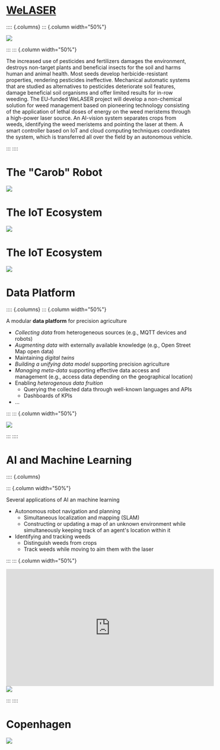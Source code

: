 # [WeLASER](https://cordis.europa.eu/project/id/101000256)

:::: {.columns}
::: {.column width="50%"}

![](./img/welaser/overview.png)

:::
::: {.column width="50%"}

The increased use of pesticides and fertilizers damages the environment, destroys non-target plants and beneficial insects for the soil and harms human and animal health. Most seeds develop herbicide-resistant properties, rendering pesticides ineffective. Mechanical automatic systems that are studied as alternatives to pesticides deteriorate soil features, damage beneficial soil organisms and offer limited results for in-row weeding. The EU-funded WeLASER project will develop a non-chemical solution for weed management based on pioneering technology consisting of the application of lethal doses of energy on the weed meristems through a high-power laser source. An AI-vision system separates crops from weeds, identifying the weed meristems and pointing the laser at them. A smart controller based on IoT and cloud computing techniques coordinates the system, which is transferred all over the field by an autonomous vehicle.

:::
::::

# The "Carob" Robot

<img src="./img/welaser/carob.png" class="center-img">

# The IoT Ecosystem

<img src="./img/welaser/iot.png" class="center-img">

# The IoT Ecosystem

<img src="./img/welaser/iot2.png" class="center-img">

# Data Platform

:::: {.columns}
::: {.column width="50%"}

A modular **data platform** for precision agriculture

- *Collecting data* from heterogeneous sources (e.g., MQTT devices and robots)
- *Augmenting data* with externally available knowledge (e.g., Open Street Map open data)
- Maintaining *digital twins*
- *Building a unifying data model* supporting precision agriculture
- *Managing meta-data* supporting effective data access and management (e.g., access data depending on the geographical location)
- Enabling *heterogenous data fruition*
    - Querying the collected data through well-known languages and APIs
    - Dashboards of KPIs
- ...

:::
::: {.column width="50%"}

![](./img/welaser/dp.png)

:::
::::

# AI and Machine Learning

:::: {.columns}

::: {.column width="50%"}

Several applications of AI an machine learning

- Autonomous robot navigation and planning
    - Simultaneous localization and mapping (SLAM)
    - Constructing or updating a map of an unknown environment while simultaneously keeping track of an agent's location within it
- Identifying and tracking weeds
    - Distinguish weeds from crops
    - Track weeds while moving to aim them with the laser

:::
::: {.column width="50%"}

<iframe width="560" height="315" src="https://www.youtube-nocookie.com/embed/zyl3KP8lHD4?si=ghjWTI0uT-2lk7pE" title="YouTube video player" frameborder="0" allow="accelerometer; autoplay; clipboard-write; encrypted-media; gyroscope; picture-in-picture; web-share" referrerpolicy="strict-origin-when-cross-origin" allowfullscreen></iframe>

<img src="./img/welaser/madrid.gif" class="center-img">

:::
::::

# Copenhagen

<img src="./img/welaser/copenhagen.gif" class="center-img">